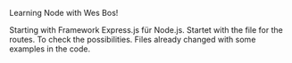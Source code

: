 Learning Node with Wes Bos!

Starting with Framework Express.js für Node.js. 
Startet with the file for the routes. To check the possibilities. 
Files already changed with some examples in the code. 
